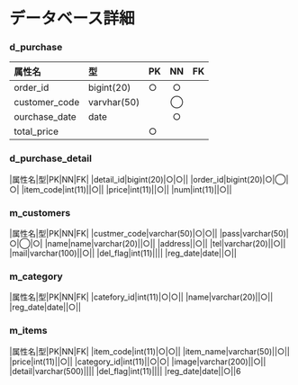 # データベース詳細
### d_purchase

|属性名|型|PK|NN|FK|
|:---|:-|:-|:-:|:-:|
|order_id|bigint(20)|○|○||
|customer_code|varvhar(50)||◯||
|ourchase_date|date||○||
|total_price||○||

### d_purchase_detail
|属性名|型|PK|NN|FK|
|detail_id|bigint(20)|○|○||
|order_id|bigint(20)|○|◯|○|
|item_code|int(11)||○||
|price|int(11)||○||
|num|int(11)||○||

### m_customers
|属性名|型|PK|NN|FK|
|custmer_code|varchar(50)|○|○||
|pass|varchar(50)|○|◯|○|
|name|name|varchar(20)||○||
|address||○||
|tel|varchar(20)||○||
|mail|varchar(100)||○||
|del_flag|int(11)||||
|reg_date|date||○||

### m_category
|属性名|型|PK|NN|FK|
|catefory_id|int(11)|○|○||
|name|varchar(20)||○||
|reg_date|date||○||

### m_items
|属性名|型|PK|NN|FK|
|item_code|int(11)|○|○||
|item_name|varchar(50)||○||
|price|int(11)||○||
|category_id|int(11)||○|○|
|image|varchar(200)||○||
|detail|varchar(500)||||
|del_flag|int(11)||||
|reg_date|date||○||6
